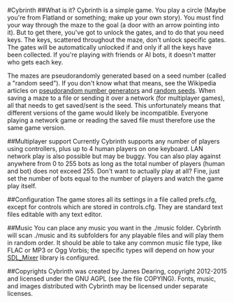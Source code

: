 #Cybrinth
##What is it?
Cybrinth is a simple game. You play a circle (Maybe you're from Flatland or something; make up your own story). You must find your way through the maze to the goal (a door with an arrow pointing into it). But to get there, you've got to unlock the gates, and to do that you need keys. The keys, scattered throughout the maze, don't unlock specific gates. The gates will be automatically unlocked if and only if all the keys have been collected. If you're playing with friends or AI bots, it doesn't matter who gets each key.

The mazes are pseudorandomly generated based on a seed number (called a "random seed"). If you don't know what that means, see the Wikipedia articles on [pseudorandom number generators](https://en.wikipedia.org/wiki/Pseudorandom_number_generator) and [random seeds](https://en.wikipedia.org/wiki/Random_seed). When saving a maze to a file or sending it over a network (for multiplayer games), all that needs to get saved/sent is the seed. This unfortunately means that different versions of the game would likely be incompatible. Everyone playing a network game or reading the saved file must therefore use the same game version.

##Multiplayer support
Currently Cybrinth supports any number of players using controllers, plus up to 4 human players on one keyboard. LAN network play is also possible but may be buggy. You can also play against anywhere from 0 to 255 bots as long as the total number of players (human and bot) does not exceed 255. Don't want to actually play at all? Fine, just set the number of bots equal to the number of players and watch the game play itself.

##Configuration
The game stores all its settings in a file called prefs.cfg, except for controls which are stored in controls.cfg. They are standard text files editable with any text editor.

##Music
You can place any music you want in the ./music folder. Cybrinth will scan ./music and its subfolders for any playable files and will play them in random order. It should be able to take any common music file type, like FLAC or MP3 or Ogg Vorbis; the specific types will depend on how your [SDL_Mixer](https://www.libsdl.org/projects/SDL_mixer/) library is configured.

##Copyrights
Cybrinth was created by James Dearing, copyright 2012-2015 and licensed under the GNU AGPL (see the file COPYING). Fonts, music, and images distributed with Cybrinth may be licensed under separate licenses.